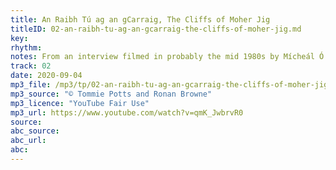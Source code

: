 ```yaml
---
title: An Raibh Tú ag an gCarraig, The Cliffs of Moher Jig
titleID: 02-an-raibh-tu-ag-an-gcarraig-the-cliffs-of-moher-jig.md
key:
rhythm:
notes: From an interview filmed in probably the mid 1980s by Mícheál Ó Súilleabháin, as research for his PhD.
track: 02
date: 2020-09-04
mp3_file: /mp3/tp/02-an-raibh-tu-ag-an-gcarraig-the-cliffs-of-moher-jig.mp3
mp3_source: "© Tommie Potts and Ronan Browne"
mp3_licence: "YouTube Fair Use"
mp3_url: https://www.youtube.com/watch?v=qmK_JwbrvR0
source:  
abc_source:
abc_url:
abc:
---
```

